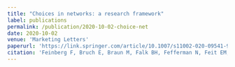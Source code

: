 ```yaml
---
title: "Choices in networks: a research framework"
label: publications
permalink: /publication/2020-10-02-choice-net
date: 2020-10-02
venue: 'Marketing Letters'
paperurl: 'https://link.springer.com/article/10.1007/s11002-020-09541-9'
citation: 'Feinberg F, Bruch E, Braun M, Falk BH, Fefferman N, Feit EM, Helveston J, Larremore D, McShane BB, Patania A, Small ML.  <i>Marketing Letters.</i>.  2020 Dec;31(4):349-59.'
---
```

